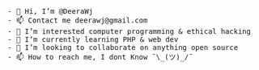 <pre>
- 👋 Hi, I’m @DeeraWj
- 📫 Contact me deerawj@gmail.com
- 👀 I’m interested computer programming & ethical hacking
- 🌱 I’m currently learning PHP & web dev
- 💞️ I’m looking to collaborate on anything open source
- 📫 How to reach me, I dont Know ¯\_(ツ)_/¯
</pre>

<!---
DeeraWj/DeeraWj is a ✨ special ✨ repository because its `README.md` (this file) appears on your GitHub profile.
You can click the Preview link to take a look at your changes.
--->
